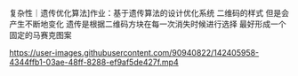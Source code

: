 复杂性｜遗传优化算法]作业：基于遗传算法的设计优化系统
二维码的样式
但是会产生不断地变化
遗传是根据二维码方块在每一次消失时候进行选择
最好形成一个固定的马赛克图案


https://user-images.githubusercontent.com/90940822/142405958-4344ffb1-03ae-48ff-8288-ef9af5de427f.mp4

